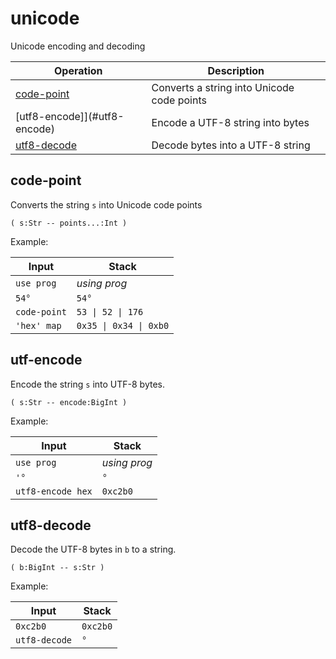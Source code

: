 # unicode

<!-- eval: use unicode -->

Unicode encoding and decoding

<!-- index -->

| Operation                    | Description
|------------------------------|-----------------------
| [code-point](#code-point)    | Converts a string into Unicode code points
| [utf8-encode]](#utf8-encode) | Encode a UTF-8 string into bytes
| [utf8-decode](#utf8-decode)  | Decode bytes into a UTF-8 string


## code-point

Converts the string `s` into Unicode code points

    ( s:Str -- points...:Int )

Example:

<!-- test: code-point -->

| Input             | Stack
|-------------------|------------------
| `use prog`        | *using prog*
| `54°`             | `54°`
| `code-point`      | `53 \| 52 \| 176`
| `'hex' map`       | `0x35 \| 0x34 \| 0xb0`

## utf-encode

Encode the string `s` into UTF-8 bytes.

    ( s:Str -- encode:BigInt )

Example:

<!-- test: encode -->

| Input             | Stack
|-------------------|------------------
| `use prog`        | *using prog*
| `'°`              | `°`
| `utf8-encode hex` | `0xc2b0`


## utf8-decode

Decode the UTF-8 bytes in `b` to a string.

    ( b:BigInt -- s:Str )

Example:

<!-- test: decode -->

| Input             | Stack
|-------------------|------------------
| `0xc2b0`          | `0xc2b0`
| `utf8-decode`     | `°`

